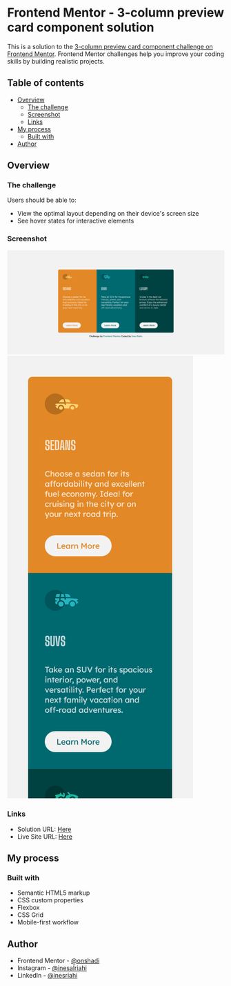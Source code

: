 # Frontend Mentor - 3-column preview card component solution

This is a solution to the [3-column preview card component challenge on Frontend Mentor](https://www.frontendmentor.io/challenges/3column-preview-card-component-pH92eAR2-). Frontend Mentor challenges help you improve your coding skills by building realistic projects. 

## Table of contents

- [Overview](#overview)
  - [The challenge](#the-challenge)
  - [Screenshot](#screenshot)
  - [Links](#links)
- [My process](#my-process)
  - [Built with](#built-with)
- [Author](#author)

## Overview

### The challenge

Users should be able to:

- View the optimal layout depending on their device's screen size
- See hover states for interactive elements

### Screenshot

![](./screenshots/1.png)
![](./screenshots/2.png)

### Links

- Solution URL: [Here](https://www.github.com/inesriahi/3-column-preview-card-component-main)
- Live Site URL: [Here](https://inesriahi.github.io/3-column-preview-card-component-main)

## My process

### Built with

- Semantic HTML5 markup
- CSS custom properties
- Flexbox
- CSS Grid
- Mobile-first workflow


## Author

- Frontend Mentor - [@onshadi](https://www.frontendmentor.io/profile/onshadi)
- Instagram - [@inesalriahi](https://www.instagram.com/inesalriahi)
- LinkedIn - [@inesriahi](https://www.linkedin.com/in/inesriahi/)
